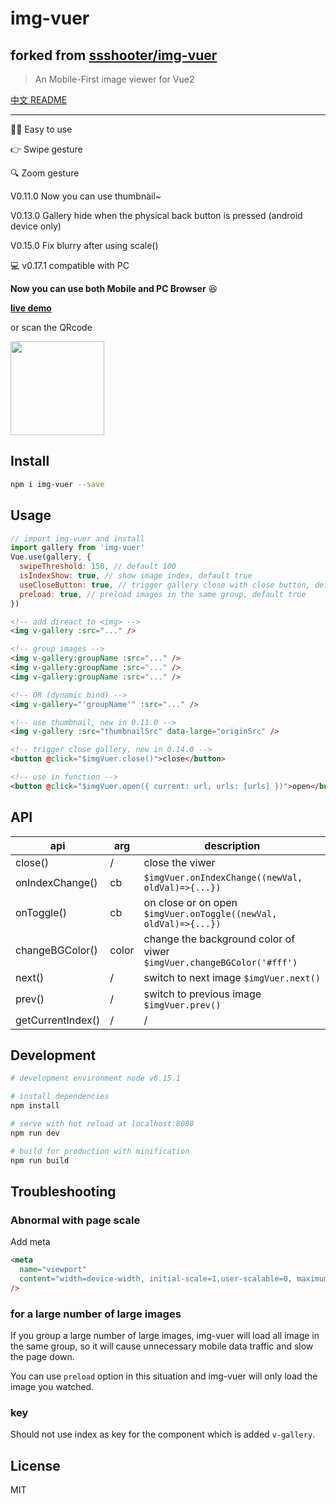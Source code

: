 # img-vuer

## forked from [ssshooter/img-vuer](https://github.com/ssshooter/img-vuer)

> An Mobile-First image viewer for Vue2

[中文 README](https://github.com/ssshooter/img-vuer/blob/master/README.cn.md)

---

:ok_woman: Easy to use

:point_right: Swipe gesture

:mag: Zoom gesture

V0.11.0 Now you can use thumbnail~

V0.13.0 Gallery hide when the physical back button is pressed (android device only)

V0.15.0 Fix blurry after using scale()

:computer: v0.17.1 compatible with PC

**Now you can use both Mobile and PC Browser** :satisfied:

**[live demo](https://ssshooter.github.io/img-vuer/index.html)**

or scan the QRcode

<img width="150px" src="./QRcode.png">

## Install

```bash
npm i img-vuer --save
```

## Usage

```javascript
// import img-vuer and install
import gallery from 'img-vuer'
Vue.use(gallery, {
  swipeThreshold: 150, // default 100
  isIndexShow: true, // show image index, default true
  useCloseButton: true, // trigger gallery close with close button, default true
  preload: true, // preload images in the same group, default true
})
```

```html
<!-- add direact to <img> -->
<img v-gallery :src="..." />

<!-- group images -->
<img v-gallery:groupName :src="..." />
<img v-gallery:groupName :src="..." />
<img v-gallery:groupName :src="..." />

<!-- OR (dynamic bind) -->
<img v-gallery="'groupName'" :src="..." />

<!-- use thumbnail, new in 0.11.0 -->
<img v-gallery :src="thumbnailSrc" data-large="originSrc" />

<!-- trigger close gallery, new in 0.14.0 -->
<button @click="$imgVuer.close()">close</button>

<!-- use in function -->
<button @click="$imgVuer.open({ current: url, urls: [urls] })">open</button>
```

## API

| api               | arg   | description                                                           |
| ----------------- | ----- | --------------------------------------------------------------------- |
| close()           | /     | close the viwer                                                       |
| onIndexChange()   | cb    | `$imgVuer.onIndexChange((newVal, oldVal)=>{...})`                     |
| onToggle()        | cb    | on close or on open `$imgVuer.onToggle((newVal, oldVal)=>{...})`      |
| changeBGColor()   | color | change the background color of viwer `$imgVuer.changeBGColor('#fff')` |
| next()            | /     | switch to next image `$imgVuer.next()`                                |
| prev()            | /     | switch to previous image `$imgVuer.prev()`                            |
| getCurrentIndex() | /     | /                                                                     |

## Development

```bash
# development environment node v6.15.1

# install dependencies
npm install

# serve with hot reload at localhost:8080
npm run dev

# build for production with minification
npm run build
```

## Troubleshooting

### Abnormal with page scale

Add meta

```html
<meta
  name="viewport"
  content="width=device-width, initial-scale=1,user-scalable=0, maximum-scale=1"
/>
```

### for a large number of large images

If you group a large number of large images, img-vuer will load all image in the same group, so it will cause unnecessary mobile data traffic and slow the page down.

You can use `preload` option in this situation and img-vuer will only load the image you watched.

### key

Should not use index as key for the component which is added `v-gallery`.

## License
MIT
